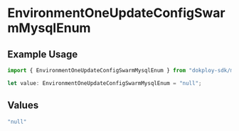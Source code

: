 # EnvironmentOneUpdateConfigSwarmMysqlEnum

## Example Usage

```typescript
import { EnvironmentOneUpdateConfigSwarmMysqlEnum } from "dokploy-sdk/models/operations";

let value: EnvironmentOneUpdateConfigSwarmMysqlEnum = "null";
```

## Values

```typescript
"null"
```